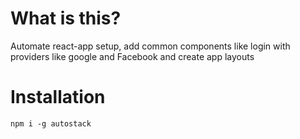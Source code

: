# What is this?

Automate react-app setup, add common components like login with providers like google and Facebook and create app layouts

# Installation

`npm i -g autostack`
